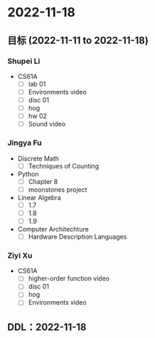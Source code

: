 # 2022-11-18
## 目标 (2022-11-11 to 2022-11-18)
### Shupei Li
- CS61A
  - [ ] lab 01
  - [ ] Environments video
  - [ ] disc 01
  - [ ] hog
  - [ ] hw 02
  - [ ] Sound video
  
### Jingya Fu
- Discrete Math
  - [ ] Techniques of Counting
- Python
  - [ ] Chapter 8
  - [ ] moonstones project
- Linear Algebra
  - [ ] 1.7
  - [ ] 1.8
  - [ ] 1.9
- Computer Architechture
  - [ ] Hardware Description Languages

### Ziyi Xu
- CS61A
  - [ ] higher-order function video
  - [ ] disc 01
  - [ ] hog
  - [ ] Environments video
  
## DDL：2022-11-18
